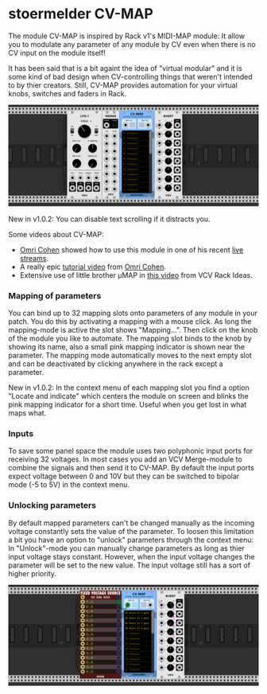# stoermelder CV-MAP

The module CV-MAP is inspired by Rack v1's MIDI-MAP module: It allow you to modulate any parameter of any module by CV even when there is no CV input on the module itself! 

It has been said that is a bit againt the idea of "virtual modular" and it is some kind of bad design when CV-controlling things that weren't intended to by thier creators. Still, CV-MAP provides automation for your virtual knobs, switches and faders in Rack.

![CV-MAP Intro](./CVMap-intro.gif)

New in v1.0.2: You can disable text scrolling if it distracts you.

Some videos about CV-MAP:

- [Omri Cohen](https://omricohencomposer.bandcamp.com/) showed how to use this module in one of his recent [live streams](https://youtu.be/RSvWeBZzYEA?t=2522).
- A really epic [tutorial video](https://www.youtube.com/watch?v=Dd0EESJhPZA) from [Omri Cohen](https://omricohencomposer.bandcamp.com/).
- Extensive use of little brother µMAP in [this video](https://www.youtube.com/watch?v=_bVb3LewdVw) from VCV Rack Ideas.

### Mapping of parameters

You can bind up to 32 mapping slots onto parameters of any module in your patch. You do this by activating a mapping with a mouse click. As long the mapping-mode is active the slot shows "Mapping...". Then click on the knob of the module you like to automate. The mapping slot binds to the knob by showing its name, also a small pink mapping indicator is shown near the parameter. The mapping mode automatically moves to the next empty slot and can be deactivated by clicking anywhere in the rack except a parameter.

New in v1.0.2: In the context menu of each mapping slot you find a option "Locate and indicate" which centers the module on screen and blinks the pink mapping indicator for a short time. Useful when you get lost in what maps what.

### Inputs

To save some panel space the module uses two polyphonic input ports for receiving 32 voltages. In most cases you add an VCV Merge-module to combine the signals and then send it to CV-MAP. By default the input ports expect voltage between 0 and 10V but they can be switched to bipolar mode (-5 to 5V) in the context menu.

### Unlocking parameters

By default mapped parameters can't be changed manually as the incoming voltage constantly sets the value of the parameter. To loosen this limitation a bit you have an option to "unlock" parameters through the context menu: In "Unlock"-mode you can manually change parameters as long as thier input voltage stays constant. However, when the input voltage changes the parameter will be set to the new value. The input voltage still has a sort of higher priority.

![CV-MAP Intro](./CVMap-unlocked.gif)
